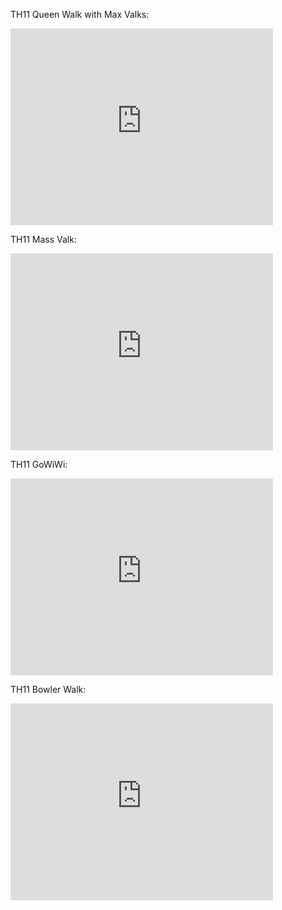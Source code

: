 
TH11 Queen Walk with Max Valks:

<iframe width="420" height="315" src="https://www.youtube.com/embed/uKYegVOhC5g" frameborder="0" allowfullscreen></iframe>

TH11 Mass Valk:

<iframe width="420" height="315" src="https://www.youtube.com/embed/Dl71xqK6QlQ" frameborder="0" allowfullscreen></iframe>

TH11 GoWiWi:

<iframe width="420" height="315" src="https://www.youtube.com/embed/q5971KtWouo" frameborder="0" allowfullscreen></iframe>

TH11 Bowler Walk:

<iframe width="420" height="315" src="https://www.youtube.com/embed/SG43iBLJgzY" frameborder="0" allowfullscreen></iframe>


